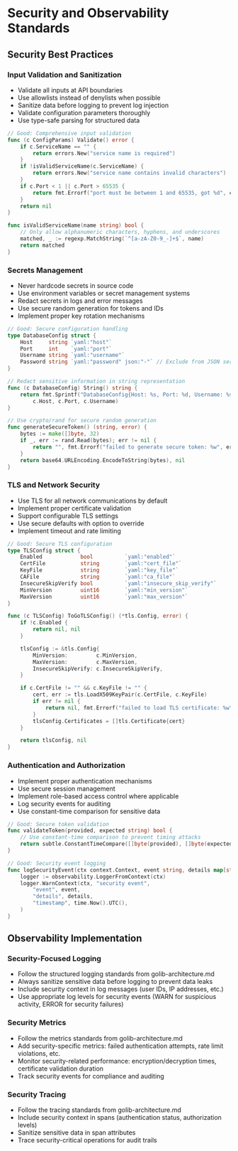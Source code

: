 # Security and Observability Standards

## Security Best Practices

### Input Validation and Sanitization

- Validate all inputs at API boundaries
- Use allowlists instead of denylists when possible
- Sanitize data before logging to prevent log injection
- Validate configuration parameters thoroughly
- Use type-safe parsing for structured data

```go
// Good: Comprehensive input validation
func (c ConfigParams) Validate() error {
    if c.ServiceName == "" {
        return errors.New("service name is required")
    }
    if !isValidServiceName(c.ServiceName) {
        return errors.New("service name contains invalid characters")
    }
    if c.Port < 1 || c.Port > 65535 {
        return fmt.Errorf("port must be between 1 and 65535, got %d", c.Port)
    }
    return nil
}

func isValidServiceName(name string) bool {
    // Only allow alphanumeric characters, hyphens, and underscores
    matched, _ := regexp.MatchString(`^[a-zA-Z0-9_-]+$`, name)
    return matched
}
```

### Secrets Management

- Never hardcode secrets in source code
- Use environment variables or secret management systems
- Redact secrets in logs and error messages
- Use secure random generation for tokens and IDs
- Implement proper key rotation mechanisms

```go
// Good: Secure configuration handling
type DatabaseConfig struct {
    Host     string `yaml:"host"`
    Port     int    `yaml:"port"`
    Username string `yaml:"username"`
    Password string `yaml:"password" json:"-"` // Exclude from JSON serialization
}

// Redact sensitive information in string representation
func (c DatabaseConfig) String() string {
    return fmt.Sprintf("DatabaseConfig{Host: %s, Port: %d, Username: %s, Password: [REDACTED]}",
        c.Host, c.Port, c.Username)
}

// Use crypto/rand for secure random generation
func generateSecureToken() (string, error) {
    bytes := make([]byte, 32)
    if _, err := rand.Read(bytes); err != nil {
        return "", fmt.Errorf("failed to generate secure token: %w", err)
    }
    return base64.URLEncoding.EncodeToString(bytes), nil
}
```

### TLS and Network Security

- Use TLS for all network communications by default
- Implement proper certificate validation
- Support configurable TLS settings
- Use secure defaults with option to override
- Implement timeout and rate limiting

```go
// Good: Secure TLS configuration
type TLSConfig struct {
    Enabled            bool          `yaml:"enabled"`
    CertFile           string        `yaml:"cert_file"`
    KeyFile            string        `yaml:"key_file"`
    CAFile             string        `yaml:"ca_file"`
    InsecureSkipVerify bool          `yaml:"insecure_skip_verify"`
    MinVersion         uint16        `yaml:"min_version"`
    MaxVersion         uint16        `yaml:"max_version"`
}

func (c TLSConfig) ToGoTLSConfig() (*tls.Config, error) {
    if !c.Enabled {
        return nil, nil
    }

    tlsConfig := &tls.Config{
        MinVersion:         c.MinVersion,
        MaxVersion:         c.MaxVersion,
        InsecureSkipVerify: c.InsecureSkipVerify,
    }

    if c.CertFile != "" && c.KeyFile != "" {
        cert, err := tls.LoadX509KeyPair(c.CertFile, c.KeyFile)
        if err != nil {
            return nil, fmt.Errorf("failed to load TLS certificate: %w", err)
        }
        tlsConfig.Certificates = []tls.Certificate{cert}
    }

    return tlsConfig, nil
}
```

### Authentication and Authorization

- Implement proper authentication mechanisms
- Use secure session management
- Implement role-based access control where applicable
- Log security events for auditing
- Use constant-time comparison for sensitive data

```go
// Good: Secure token validation
func validateToken(provided, expected string) bool {
    // Use constant-time comparison to prevent timing attacks
    return subtle.ConstantTimeCompare([]byte(provided), []byte(expected)) == 1
}

// Good: Security event logging
func logSecurityEvent(ctx context.Context, event string, details map[string]interface{}) {
    logger := observability.LoggerFromContext(ctx)
    logger.WarnContext(ctx, "security event",
        "event", event,
        "details", details,
        "timestamp", time.Now().UTC(),
    )
}
```

## Observability Implementation

### Security-Focused Logging

- Follow the structured logging standards from golib-architecture.md
- Always sanitize sensitive data before logging to prevent data leaks
- Include security context in log messages (user IDs, IP addresses, etc.)
- Use appropriate log levels for security events (WARN for suspicious activity, ERROR for security failures)

### Security Metrics

- Follow the metrics standards from golib-architecture.md
- Add security-specific metrics: failed authentication attempts, rate limit violations, etc.
- Monitor security-related performance: encryption/decryption times, certificate validation duration
- Track security events for compliance and auditing

### Security Tracing

- Follow the tracing standards from golib-architecture.md
- Include security context in spans (authentication status, authorization levels)
- Sanitize sensitive data in span attributes
- Trace security-critical operations for audit trails
